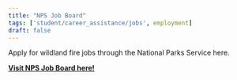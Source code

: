 ```yaml
---
title: "NPS Job Board"
tags: ['student/career_assistance/jobs', employment]
draft: false
---
```


Apply for wildland fire jobs through the National Parks Service here. 

[**Visit NPS Job Board here!**](https://www.nps.gov/subjects/fire/current-wildland-fire-job-openings.htm)

